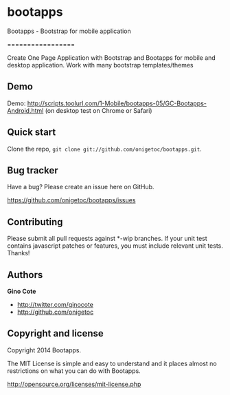 bootapps
========

Bootapps - Bootstrap for mobile application

=================

Create One Page Application with Bootstrap and Bootapps for mobile and desktop application. Work with many bootstrap templates/themes

Demo
-----------
Demo: http://scripts.toolurl.com/1-Mobile/bootapps-05/GC-Bootapps-Android.html (on desktop test on Chrome or Safari)

Quick start
-----------

Clone the repo, `git clone git://github.com/onigetoc/bootapps.git`.


Bug tracker
-----------

Have a bug? Please create an issue here on GitHub.

https://github.com/onigetoc/bootapps/issues


Contributing
------------

Please submit all pull requests against *-wip branches. If your unit test contains javascript patches or features, you must include relevant unit tests. Thanks!


Authors
-------

**Gino Cote**

+ http://twitter.com/ginocote
+ http://github.com/onigetoc



Copyright and license
---------------------

Copyright 2014 Bootapps.

The MIT License is simple and easy to understand and it places almost no restrictions on what you can do with Bootapps.

  http://opensource.org/licenses/mit-license.php
